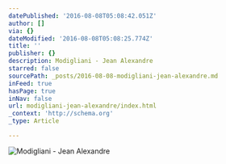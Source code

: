 ```yaml
---
datePublished: '2016-08-08T05:08:42.051Z'
author: []
via: {}
dateModified: '2016-08-08T05:08:25.774Z'
title: ''
publisher: {}
description: Modigliani - Jean Alexandre
starred: false
sourcePath: _posts/2016-08-08-modigliani-jean-alexandre.md
inFeed: true
hasPage: true
inNav: false
url: modigliani-jean-alexandre/index.html
_context: 'http://schema.org'
_type: Article

---
```

![Modigliani - Jean Alexandre](https://the-grid-user-content.s3-us-west-2.amazonaws.com/1eae3bc1-50a3-4840-8d1c-286835dd60af.jpg)